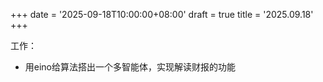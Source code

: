 +++
date = '2025-09-18T10:00:00+08:00'
draft = true
title = '2025.09.18'
+++


工作：
- 用eino给算法搭出一个多智能体，实现解读财报的功能